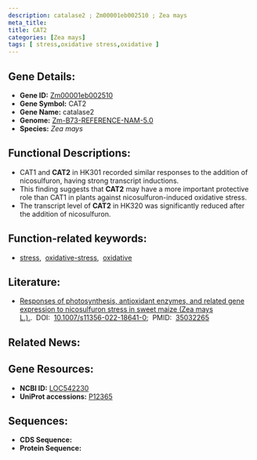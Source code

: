 ```yaml
---
description: catalase2 ; Zm00001eb002510 ; Zea mays
meta_title:
title: CAT2
categories: [Zea mays]
tags: [ stress,oxidative stress,oxidative ]
---
```


## Gene Details:
- **Gene ID:**	[Zm00001eb002510](https://www.maizegdb.org/gene_center/gene/Zm00001eb002510)
- **Gene Symbol:** CAT2
- **Gene Name:** catalase2
- **Genome:** [Zm-B73-REFERENCE-NAM-5.0](https://www.maizegdb.org/genome/assembly/Zm-B73-REFERENCE-NAM-5.0)
- **Species:** *Zea mays*

## Functional Descriptions:
   - CAT1 and **CAT2** in HK301 recorded similar responses to the addition of nicosulfuron, having strong transcript inductions.
   - This finding suggests that **CAT2** may have a more important protective role than CAT1 in plants against nicosulfuron-induced oxidative stress.
   - The transcript level of **CAT2** in HK320 was significantly reduced after the addition of nicosulfuron.

## Function-related keywords:
- [stress](/tags/stress/),&nbsp;&nbsp;[oxidative-stress](/tags/oxidative-stress/),&nbsp;&nbsp;[oxidative](/tags/oxidative/)

## Literature:
   - [Responses of photosynthesis, antioxidant enzymes, and related gene expression to nicosulfuron stress in sweet maize (Zea mays L.).]( https://link.springer.com/article/10.1007/s11356-022-18641-0).&nbsp;&nbsp;DOI:&nbsp;&nbsp;[10.1007/s11356-022-18641-0](https://link.springer.com/article/10.1007/s11356-022-18641-0);&nbsp;&nbsp;PMID:&nbsp;&nbsp;[35032265](https://pubmed.ncbi.nlm.nih.gov/35032265/)

## Related News:

## Gene Resources:
- **NCBI ID:**  [LOC542230](https://www.ncbi.nlm.nih.gov/gene/?term=LOC542230)
- **UniProt accessions:** [P12365](https://www.uniprot.org/uniprotkb/P12365/entry)



## Sequences:
- **CDS Sequence:**
- **Protein Sequence:**
